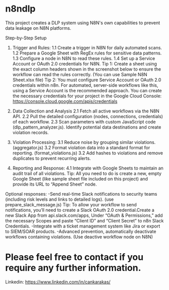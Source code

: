 # n8ndlp
This project creates a DLP system using N8N's own capabilities to prevent data leakage on N8N platforms.

Step-by-Step Setup

1. Trigger and Rules: 
1.1 Create a trigger in N8N for daily automated scans.
1.2 Prepare a Google Sheet with RegEx rules for sensitive data patterns.
1.3 Configure a node in N8N to read these rules.
1.4 Set up a Service Account or OAuth 2.0 credentials for N8N.
Tip 1: Create a sheet using the exact column headers shown in the screenshot below to ensure the workflow can read the rules correctly. (You can use Sample N8N Sheet.xlsx file)
Tip 2: You must configure Service Account or OAuth 2.0 credentials within n8n. For automated, server-side workflows like this, using a Service Account is the recommended approach.
You can create the necessary credentials for your project in the Google Cloud Console: https://console.cloud.google.com/apis/credentials


2. Data Collection and Analysis
2.1 Fetch all active workflows via the N8N API.
2.2 Pull the detailed configuration (nodes, connections, credentials) of each workflow.
2.3 Scan parameters with custom JavaScript code (dlp_pattern_analyzer.js). Identify potential data destinations and create violation records.

4. Violation Processing:
3.1 Reduce noise by grouping similar violations. (aggregator.js)
3.2 Format violation data into a standard format for reporting. (format_violations.js)
3.2 Add hashes to violations and remove duplicates to prevent recurring alerts.

5. Reporting and Response:
4.1 Integrate with Google Sheets to maintain an audit trail of all violations.
Tip: All you need to do is create a new, empty Google Sheet (like sample sheet file included on this project) and provide its URL to “Append Sheet” node.

Optional responses:
-Send real-time Slack notifications to security teams (including risk levels and links to detailed logs). (use prepare_slack_message.js)
Tip: To allow your workflow to send notifications, you’ll need to create a Slack OAuth 2.0 credential.Create a new Slack App from api.slack.com/apps, Under “OAuth & Permissions,” add the necessary Scopes and paste “Client ID” and “Client Secret” to n8n Slack Credentials.
-Integrate with a ticket management system like Jira or export to SIEM/SOAR products.
-Advanced prevention, automatically deactivate workflows containing violations. (Use deactive workflow node on N8N)

# Please feel free to contact if you require any further information.
Linkedin: https://www.linkedin.com/in/cankarakas/
